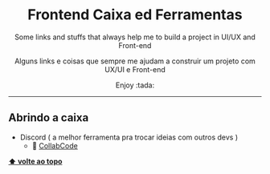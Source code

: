 <h1 align="center" id="topo">Frontend Caixa ed Ferramentas </h1>
<p align="center">Some links and stuffs that always help me to build a project in UI/UX and Front-end</p>
<p align="center">Alguns links e coisas que sempre me ajudam a construir um projeto com UX/UI e Front-end</p>
<p align="center">Enjoy :tada:</p>
<hr/>

## Abrindo a caixa
* Discord ( a melhor ferramenta pra trocar ideias com outros devs )
  * :link: [ CollabCode ](https://discord.gg/EFdpWdnE)

**[⬆ volte ao topo ](#topo)**
